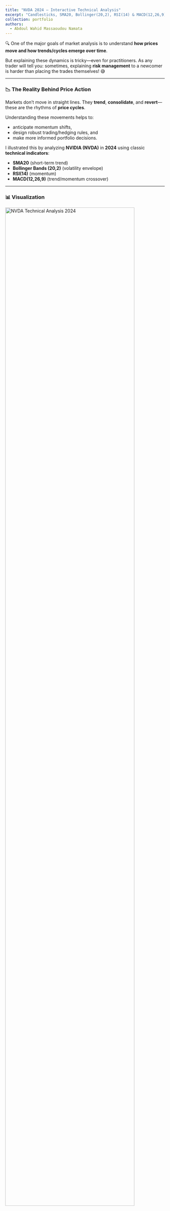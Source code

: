 ```yaml
---
title: "NVDA 2024 — Interactive Technical Analysis"
excerpt: "Candlesticks, SMA20, Bollinger(20,2), RSI(14) & MACD(12,26,9) on NVIDIA’s 2024 price action.<br/><img src='https://aw0007.github.io/images/technical%20anlysis/NVIDIA.png'>"
collection: portfolio
authors:
  - Abdoul Wahid Massaoudou Namata
---
```


🔍 One of the major goals of market analysis is to understand **how prices move and how trends/cycles emerge over time**.

But explaining these dynamics is tricky—even for practitioners. As any trader will tell you: sometimes, explaining **risk management** to a newcomer is harder than placing the trades themselves! 😅

---

### 📉 The Reality Behind Price Action

Markets don’t move in straight lines. They **trend**, **consolidate**, and **revert**—these are the rhythms of **price cycles**.

Understanding these movements helps to:
- anticipate momentum shifts,
- design robust trading/hedging rules, and
- make more informed portfolio decisions.

I illustrated this by analyzing **NVIDIA (NVDA)** in **2024** using classic **technical indicators**:
- **SMA20** (short-term trend)
- **Bollinger Bands (20,2)** (volatility envelope)
- **RSI(14)** (momentum)
- **MACD(12,26,9)** (trend/momentum crossover)

---

### 📊 Visualization

<img src="https://aw0007.github.io/images/technical%20anlysis/NVIDIA.png" style="width:90%;" alt="NVDA Technical Analysis 2024" />

**Legend**:
- **Candlesticks**: Daily price  
- **SMA20**: Moving average (trend)  
- **Bollinger (20,2)**: Upper/Lower volatility bands + midline  
- **RSI(14)**: Overbought/oversold gauge  
- **MACD(12,26,9)**: MACD line, signal line, and histogram

---

### 🧰 Methodology & Data

- **Period**: 2024-01-01 → 2024-12-31  
- **Data source**: Yahoo Finance via `yfinance`  
- **Indicators**: SMA20, Bollinger(20,2), RSI(14), MACD(12,26,9)  
- **Tools used**: Python (`pandas`, `plotly`, `talib`)

---

### 🧠 Why It Matters

Whether in **cooking**, **medicine**, or **markets**—precision matters.

- In cooking: a wrong dose can ruin the dish.  
- In medicine: a milligram too much can have serious consequences.  
- In trading: misreading a signal or reacting late can deepen drawdowns or miss opportunities.

---

### 📚 Suggested Readings

- **Murphy, J. (1999)** — *Technical Analysis of the Financial Markets*  
- **Elder, A. (2014)** — *The New Trading for a Living*

---

### 🏷️ Tags

`#NVDA`, `#TechnicalAnalysis`, `#BollingerBands`, `#RSI`, `#MACD`, `#SMA`, `#Plotly`, `#Python`, `#yfinance`
